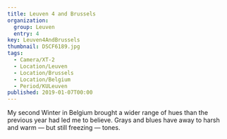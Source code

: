 ```yaml
---
title: Leuven 4 and Brussels
organization: 
  group: Leuven
  entry: 4
key: Leuven4AndBrussels
thumbnail: DSCF6189.jpg
tags:
  - Camera/XT-2
  - Location/Leuven
  - Location/Brussels
  - Location/Belgium
  - Period/KULeuven
published: 2019-01-07T00:00
---
```

My second Winter in Belgium brought a wider range of hues than the previous year had led me to believe. Grays and blues have away to harsh and warm — but still freezing — tones.
